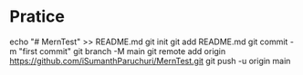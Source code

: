 # Pratice


echo "# MernTest" >> README.md
git init
git add README.md
git commit -m "first commit"
git branch -M main
git remote add origin https://github.com/iSumanthParuchuri/MernTest.git
git push -u origin main
